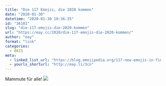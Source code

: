 ```yaml
---
title: "Die 117 Emojis, die 2020 kommen"
date: "2020-01-30"
datetime: "2020-01-30 10:36:35"
id: "36181"
slug: "die-117-emojis-die-2020-kommen"
url: "https://eay.cc/2020/die-117-emojis-die-2020-kommen/"
author: "eay"
format: "link"
categories:
  - 0815
meta:
  - linked_list_url: "https://blog.emojipedia.org/117-new-emojis-in-final-list-for-2020/"
  - yourls_shorturl: "http://eay.li/3cn"
---
```


Mammute für alle! ![](https://eay.cc/uploads/2020/mammut.jpeg)
